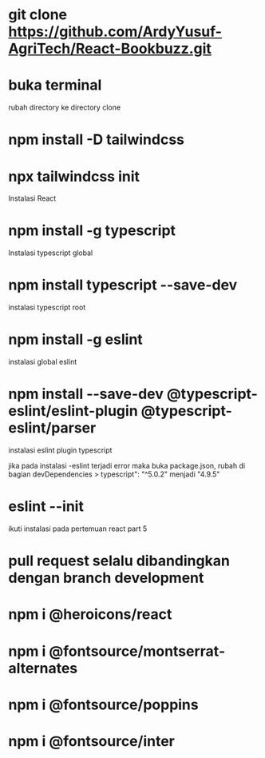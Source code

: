 # git clone https://github.com/ArdyYusuf-AgriTech/React-Bookbuzz.git

# buka terminal

rubah directory ke directory clone

# npm install -D tailwindcss
# npx tailwindcss init
Instalasi React
# npm install -g typescript
Instalasi typescript global
# npm install typescript --save-dev
instalasi typescript root 
# npm install -g eslint
instalasi global eslint
# npm install --save-dev @typescript-eslint/eslint-plugin @typescript-eslint/parser
instalasi eslint plugin typescript

jika pada instalasi -eslint terjadi error maka buka package.json, rubah di bagian devDependencies > typescript": "^5.0.2" menjadi "4.9.5"

# eslint --init

ikuti instalasi pada pertemuan react part 5
# pull request selalu dibandingkan dengan branch development

# npm i @heroicons/react
# npm i @fontsource/montserrat-alternates

# npm i @fontsource/poppins

# npm i @fontsource/inter
